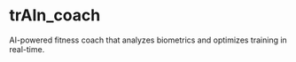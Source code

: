 # trAIn_coach
AI-powered fitness coach that analyzes biometrics and optimizes training in real-time.
